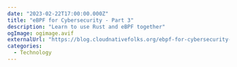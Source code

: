 ```yaml
---
date: "2023-02-22T17:00:00.000Z"
title: "eBPF for Cybersecurity - Part 3"
description: "Learn to use Rust and eBPF together"
ogImage: ogimage.avif
externalUrl: "https://blog.cloudnativefolks.org/ebpf-for-cybersecurity-part-3"
categories:
  - Technology
---
```

